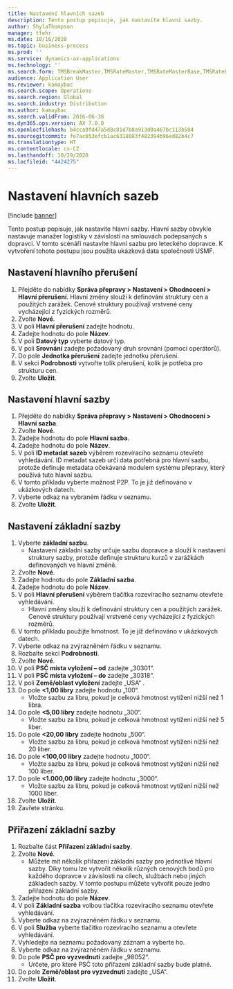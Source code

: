 ```yaml
---
title: Nastavení hlavních sazeb
description: Tento postup popisuje, jak nastavíte hlavní sazby.
author: ShylaThompson
manager: tfehr
ms.date: 10/16/2020
ms.topic: business-process
ms.prod: ''
ms.service: dynamics-ax-applications
ms.technology: ''
ms.search.form: TMSBreakMaster,TMSRateMaster,TMSRateMasterBase,TMSRateBaseType, TMSRouteWorkbench
audience: Application User
ms.reviewer: kamaybac
ms.search.scope: Operations
ms.search.region: Global
ms.search.industry: Distribution
ms.author: kamaybac
ms.search.validFrom: 2016-06-30
ms.dyn365.ops.version: AX 7.0.0
ms.openlocfilehash: b4cca9fd47a5d8c81d7b8a913d0a467bc113b584
ms.sourcegitcommit: fe7ac653efcb1ac6318083f482394b96ed82b4c7
ms.translationtype: HT
ms.contentlocale: cs-CZ
ms.lasthandoff: 10/29/2020
ms.locfileid: "4424275"
---
```

# <a name="set-up-rate-masters"></a>Nastavení hlavních sazeb

[!include [banner](../../includes/banner.md)]

Tento postup popisuje, jak nastavíte hlavní sazby. Hlavní sazby obvykle nastavuje manažer logistiky v závislosti na smlouvách podepsaných s dopravci. V tomto scénáři nastavíte hlavní sazbu pro leteckého dopravce. K vytvoření tohoto postupu jsou použita ukázková data společnosti USMF.

## <a name="set-up-break-master"></a>Nastavení hlavního přerušení

1. Přejděte do nabídky **Správa přepravy > Nastavení > Ohodnocení > Hlavní přerušení**. Hlavní změny slouží k definování struktury cen a použitých zarážek. Cenové struktury používají vrstvené ceny vycházející z fyzických rozměrů.  
1. Zvolte **Nové**.
1. V poli **Hlavní přerušení** zadejte hodnotu.
1. Zadejte hodnotu do pole **Název**.
1. V poli **Datový typ** vyberte datový typ.
1. V poli **Srovnání** zadejte požadovaný druh srovnání (pomocí operátorů).
1. Do pole **Jednotka přerušení** zadejte jednotku přerušení.
1. V sekci **Podrobnosti** vytvořte tolik přerušení, kolik je potřeba pro strukturu cen.
1. Zvolte **Uložit**.

## <a name="set-up-rate-master"></a>Nastavení hlavní sazby

1. Přejděte do nabídky **Správa přepravy > Nastavení > Ohodnocení > Hlavní sazba**.
1. Zvolte **Nové**.
1. Zadejte hodnotu do pole **Hlavní sazba**.
1. Zadejte hodnotu do pole **Název**.
1. V poli **ID metadat sazeb** výběrem rozevíracího seznamu otevřete vyhledávání. ID metadat sazeb určí data potřebná pro hlavní sazbu, protože definuje metadata očekávaná modulem systému přepravy, který používá tuto hlavní sazbu.  
1. V tomto příkladu vyberte možnost P2P. To je již definováno v ukázkových datech.
1. Vyberte odkaz na vybraném řádku v seznamu.
1. Zvolte **Uložit**.

## <a name="set-up-rate-base"></a>Nastavení základní sazby

1. Vyberte **základní sazbu**.
    * Nastavení základní sazby určuje sazbu dopravce a slouží k nastavení struktury sazby, protože definuje strukturu kurzů v zarážkách definovaných ve hlavní změně.  
2. Zvolte **Nové**.
3. Zadejte hodnotu do pole **Základní sazba**.
4. Zadejte hodnotu do pole **Název**.
5. V poli **Hlavní přerušení** výběrem tlačítka rozevíracího seznamu otevřete vyhledávání.
    * Hlavní změny slouží k definování struktury cen a použitých zarážek. Cenové struktury používají vrstvené ceny vycházející z fyzických rozměrů.  
6. V tomto příkladu použijte hmotnost. To je již definováno v ukázkových datech.
7. Vyberte odkaz na zvýrazněném řádku v seznamu.
8. Rozbalte sekci **Podrobnosti**.
9. Zvolte **Nové**.
10. V poli **PSČ místa vyložení – od** zadejte „30301“.
11. V poli **PSČ místa vyložení – do** zadejte „30318“.
12. V poli **Země/oblast vyložení** zadejte „USA“ .
13. Do pole **<1,00 libry** zadejte hodnotu „100“.
    * Vložte sazbu za libru, pokud je celková hmotnost vytížení nižší než 1 libra.  
14. Do pole **<5,00 libry** zadejte hodnotu „300“.
    * Vložte sazbu za libru, pokud je celková hmotnost vytížení nižší než 5 liber.  
15. Do pole **<20,00 libry** zadejte hodnotu „500“.
    * Vložte sazbu za libru, pokud je celková hmotnost vytížení nižší než 20 liber.  
16. Do pole **<100,00 libry** zadejte hodnotu „1000“.
    * Vložte sazbu za libru, pokud je celková hmotnost vytížení nižší než 100 liber.  
17. Do pole **<1.000,00 libry** zadejte hodnotu „3000“.
    * Vložte sazbu za libru, pokud je celková hmotnost vytížení nižší než 1000 liber.  
18. Zvolte **Uložit**.
19. Zavřete stránku.

## <a name="assign-rate-base"></a>Přiřazení základní sazby

1. Rozbalte část **Přiřazení základní sazby**.
2. Zvolte **Nové**.
    * Můžete mít několik přiřazení základní sazby pro jednotlivé hlavní sazby. Díky tomu lze vytvořit několik různých cenových bodů pro každého dopravce v závislosti na cílech, službách nebo jiných základech sazby. V tomto postupu můžete vytvořit pouze jedno přiřazení základní sazby.  
3. Zadejte hodnotu do pole **Název**.
4. V poli **Základní sazba** volbou tlačítka rozevíracího seznamu otevřete vyhledávání.
5. Vyberte odkaz na zvýrazněném řádku v seznamu.
6. V poli **Služba** vyberte tlačítko rozevíracího seznamu a otevřete vyhledávání.
7. Vyhledejte na seznamu požadovaný záznam a vyberte ho.
8. Vyberte odkaz na zvýrazněném řádku v seznamu.
9. Do pole **PSČ pro vyzvednutí** zadejte „98052“.
    * Určete, pro které PSČ toto přiřazení základní sazby bude platné.
10. Do pole **Země/oblast pro vyzvednutí** zadejte „USA“.
11. Zvolte **Uložit**.
